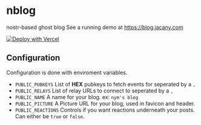 # nblog
nostr-based ghost blog
See a running demo at https://blog.jacany.com

[![Deploy with Vercel](https://vercel.com/button)](https://vercel.com/new/clone?repository-url=https%3A%2F%2Fgithub.com%2Fjacany%2Fnblog&env=PUBLIC_PUBKEYS,PUBLIC_RELAYS,PUBLIC_NAME,PUBLIC_PICTURE,PUBLIC_REACTIONS&envDescription=nblog%20configuration&envLink=https%3A%2F%2Fgithub.com%2Fjacany%2Fnblog%23configuration&project-name=nblog&repository-name=my-nblog)

## Configuration
Configuration is done with enviroment variables.
* `PUBLIC_PUBKEYS` List of **HEX** pubkeys to fetch events for seperated by a `,`
* `PUBLIC_RELAYS` List of relay URLs to connect to seperated by a `,`
* `PUBLIC_NAME` A name for your blog. ex: `nym's blog`
* `PUBLIC_PICTURE` A Picture URL for your blog, used in favicon and header.
* `PUBLIC_REACTIONS` Controls if you want reactions underneath your posts. Can either be `true` or `false`.
